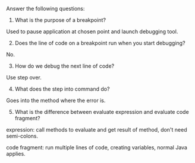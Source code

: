 Answer the following questions:

1. What is the purpose of a breakpoint?

Used to pause application at chosen point and launch debugging tool.

2. Does the line of code on a breakpoint run when you start debugging?

No.

3. How do we debug the next line of code?

Use step over.

4. What does the step into command do?

Goes into the method where the error is.

5. What is the difference between evaluate expression and evaluate code fragment?

expression: call methods to evaluate and get result of method, don't need semi-colons.

code fragment: run multiple lines of code, creating variables, normal Java applies.
